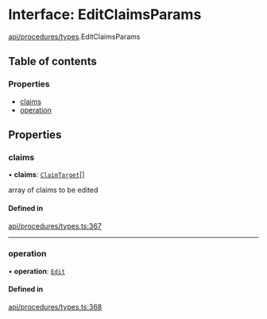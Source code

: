 # Interface: EditClaimsParams

[api/procedures/types](../wiki/api.procedures.types).EditClaimsParams

## Table of contents

### Properties

- [claims](../wiki/api.procedures.types.EditClaimsParams#claims)
- [operation](../wiki/api.procedures.types.EditClaimsParams#operation)

## Properties

### claims

• **claims**: [`ClaimTarget`](../wiki/types.ClaimTarget)[]

array of claims to be edited

#### Defined in

[api/procedures/types.ts:367](https://github.com/PolymeshAssociation/polymesh-sdk/blob/e978aefd/src/api/procedures/types.ts#L367)

___

### operation

• **operation**: [`Edit`](../wiki/api.procedures.types.ClaimOperation#edit)

#### Defined in

[api/procedures/types.ts:368](https://github.com/PolymeshAssociation/polymesh-sdk/blob/e978aefd/src/api/procedures/types.ts#L368)
